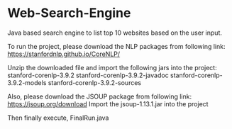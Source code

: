 # Web-Search-Engine
Java based search engine to list top 10 websites based on the user input.


To run the project, please download the NLP packages from following link:
https://stanfordnlp.github.io/CoreNLP/


Unzip the downloaded file and import the following jars into the project:
stanford-corenlp-3.9.2
stanford-corenlp-3.9.2-javadoc
stanford-corenlp-3.9.2-models
stanford-corenlp-3.9.2-sources


Also, please download the JSOUP package from following link:
https://jsoup.org/download
Import the jsoup-1.13.1.jar into the project

Then finally execute, FinalRun.java 
